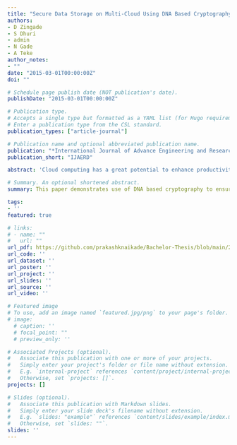 ```yaml
---
title: "Secure Data Storage on Multi-Cloud Using DNA Based Cryptography"
authors:
- D Zingade
- S Dhuri
- admin
- N Gade
- A Teke
author_notes:
- ""
date: "2015-03-01T00:00:00Z"
doi: ""

# Schedule page publish date (NOT publication's date).
publishDate: "2015-03-01T00:00:00Z"

# Publication type.
# Accepts a single type but formatted as a YAML list (for Hugo requirements).
# Enter a publication type from the CSL standard.
publication_types: ["article-journal"]

# Publication name and optional abbreviated publication name.
publication: "*International Journal of Advance Engineering and Research Development*"
publication_short: "IJAERD"

abstract: 'Cloud computing has a great potential to enhance productivity and reduce costs , hence many users are preferring it over various traditional technologies, but at the same time it gives rise to many security risks and challenges such as theft of data , data leakage and denial of service. Hence using single cloud is becoming obnoxious and the concept of multi-cloud is gaining popularity. This paper demonstrates use of DNA based cryptography to ensure secure data storage on multi-cloud. Keywords-DNA Sequence, DNA Base pairing rule, Cloud computing, Multi-cloud Architecture. I. INTRODUCTION Cloud computing is gaining immense popularity but has many security risks and challenges associated with it. Due to service availability failure risks and possibilities of malicious attack, use of single cloud is becoming less likely favoured. Upcoming solutions include multi-cloud technology. By dividing the data block into parts and distributing them among the various cloud service provider (CSP), better security aspects can be achieved. Each divided parts can be further protected by utilizing interesting features of DNA sequences. Deoxyribonucleic acid (DNA) is a long polymer made from nucleotides. The double helix structure of DNA was first discovered by James Watson and Francis Crick. The DNA structures comprises of two helical chains. This helical structure contains four nucleotides namely Purine Adenine (A), Pyrimidine Thymine (T), Pyrimidine Cytosine (C), Purine Guanine (G). Watson-Crick Base Pairing Rules: To convert binary data into nucleotides as a DNA sequence, the base pairing rules are used. Synthesizing nucleotides naturally is done by constant rules: • Purine Adenine (A) always pairs with the pyrimidine Thymine (T). • Pyrimidine Cytosine (C) always pairs with the purine Guanine (G).'

# Summary. An optional shortened abstract.
summary: This paper demonstrates use of DNA based cryptography to ensure secure data storage on multi-cloud to address service availability failure risks and possibilities of malicious attack.

tags:
- ''
featured: true

# links:
# - name: ""
#   url: ""
url_pdf: https://github.com/prakashknaikade/Bachelor-Thesis/blob/main/2.%20Paper-Secure%20Data%20Storage%20On%20Multi-cloud%20Using%20DNA%20Based%20Cryptography.pdf
url_code: ''
url_dataset: ''
url_poster: ''
url_project: ''
url_slides: ''
url_source: ''
url_video: ''

# Featured image
# To use, add an image named `featured.jpg/png` to your page's folder. 
# image:
  # caption: ''
  # focal_point: ""
  # preview_only: ''

# Associated Projects (optional).
#   Associate this publication with one or more of your projects.
#   Simply enter your project's folder or file name without extension.
#   E.g. `internal-project` references `content/project/internal-project/index.md`.
#   Otherwise, set `projects: []`.
projects: []

# Slides (optional).
#   Associate this publication with Markdown slides.
#   Simply enter your slide deck's filename without extension.
#   E.g. `slides: "example"` references `content/slides/example/index.md`.
#   Otherwise, set `slides: ""`.
slides: ''
---
```


